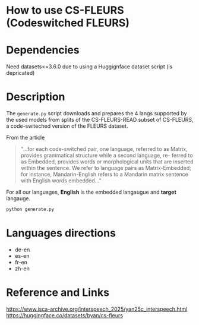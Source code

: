 # How to use CS-FLEURS (Codeswitched FLEURS)

# Dependencies
Need datasets<=3.6.0 due to using a Huggignface dataset script (is depricated)

# Description
The `generate.py` script downloads and prepares the 4 langs supported by the used models from splits of the CS-FLEURS-READ subset of CS-FLEURS, a code-switeched version of the FLEURS dataset. 

From the article
> "...for each code-switched pair, one language, referred to as Matrix,
provides grammatical structure while a second language, re-
ferred to as Embedded, provides words or morphological units
that are inserted within the sentence. We refer to language pairs
as Matrix-Embedded; for instance, Mandarin-English refers to
a Mandarin matrix sentence with English words embedded..."

For all our languages, **English** is the embedded langaugue and **target** langauge.

```bash
python generate.py 
```
# Languages directions
- de-en
- es-en
- fr-en
- zh-en

# Reference and Links
https://www.isca-archive.org/interspeech_2025/yan25c_interspeech.html
https://huggingface.co/datasets/byan/cs-fleurs